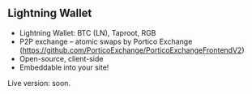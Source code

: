 
## Lightning Wallet  
     
-  Lightning Wallet: BTC (LN), Taproot, RGB
- P2P exchange – atomic swaps by Portico Exchange (https://github.com/PorticoExchange/PorticoExchangeFrontendV2)
-  Open-source, client-side
- Embeddable into your site!
  
Live version: soon. 


